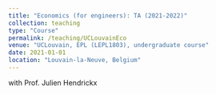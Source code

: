 ```yaml
---
title: "Economics (for engineers): TA (2021-2022)"
collection: teaching
type: "Course"
permalink: /teaching/UCLouvainEco
venue: "UCLouvain, EPL (LEPL1803), undergraduate course"
date: 2021-01-01
location: "Louvain-la-Neuve, Belgium"
---
```

with Prof. Julien Hendrickx
